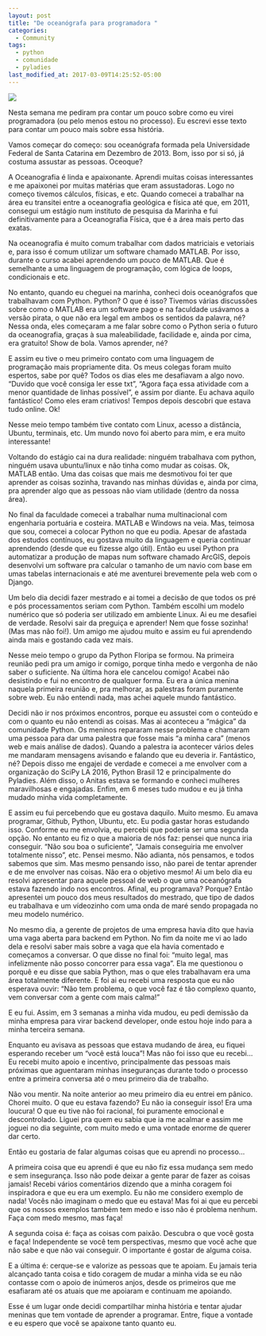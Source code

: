 ```yaml
---
layout: post
title: "De oceanógrafa para programadora "
categories:
  - Community
tags:
  - python 
  - comunidade
  - pyladies
last_modified_at: 2017-03-09T14:25:52-05:00
---
```


![](https://cdn-images-1.medium.com/max/1600/1*f50J1dLPBfWY1Hvdljfe9w.jpeg)

Nesta semana me pediram pra contar um pouco sobre como eu virei programadora (ou pelo menos estou no processo). Eu escrevi esse texto para contar um pouco mais sobre essa história.

Vamos começar do começo: sou oceanógrafa formada pela Universidade Federal de Santa Catarina em Dezembro de 2013. Bom, isso por si só, já costuma assustar as pessoas. Oceoque?

A Oceanografia é linda e apaixonante. Aprendi muitas coisas interessantes e me apaixonei por muitas matérias que eram assustadoras. Logo no começo tivemos cálculos, físicas, e etc. Quando comecei a trabalhar na área eu transitei entre a oceanografia geológica e física até que, em 2011, consegui um estágio num instituto de pesquisa da Marinha e fui definitivamente para a Oceanografia Física, que é a área mais perto das exatas.

Na oceanografia é muito comum trabalhar com dados matriciais e vetoriais e, para isso é comum utilizar um software chamado MATLAB. Por isso, durante o curso acabei aprendendo um pouco de MATLAB. Que é semelhante a uma linguagem de programação, com lógica de loops, condicionais e etc.

No entanto, quando eu cheguei na marinha, conheci dois oceanógrafos que trabalhavam com Python. Python? O que é isso? Tivemos várias discussões sobre como o MATLAB era um software pago e na faculdade usávamos a versão pirata, o que não era legal em ambos os sentidos da palavra, né? Nessa onda, eles começaram a me falar sobre como o Python seria o futuro da oceanografia, graças à sua maleabilidade, facilidade e, ainda por cima, era gratuito! Show de bola. Vamos aprender, né?

E assim eu tive o meu primeiro contato com uma linguagem de programação mais propriamente dita. Os meus colegas foram muito espertos, sabe por quê? Todos os dias eles me desafiavam a algo novo. “Duvido que você consiga ler esse txt”, “Agora faça essa atividade com a menor quantidade de linhas possível”, e assim por diante. Eu achava aquilo fantástico! Como eles eram criativos! Tempos depois descobri que estava tudo online. Ok!

Nesse meio tempo também tive contato com Linux, acesso a distância, Ubuntu, terminais, etc. Um mundo novo foi aberto para mim, e era muito interessante!

Voltando do estágio cai na dura realidade: ninguém trabalhava com python, ninguém usava ubuntu/linux e não tinha como mudar as coisas. Ok, MATLAB então. Uma das coisas que mais me desmotivou foi ter que aprender as coisas sozinha, travando nas minhas dúvidas e, ainda por cima, pra aprender algo que as pessoas não viam utilidade (dentro da nossa área).

No final da faculdade comecei a trabalhar numa multinacional com engenharia portuária e costeira. MATLAB e Windows na veia. Mas, teimosa que sou, comecei a colocar Python no que eu podia. Apesar de afastada dos estudos contínuos, eu gostava muito da linguagem e queria continuar aprendendo (desde que eu fizesse algo útil). Então eu usei Python pra automatizar a produção de mapas num software chamado ArcGIS, depois desenvolvi um software pra calcular o tamanho de um navio com base em umas tabelas internacionais e até me aventurei brevemente pela web com o Django.

Um belo dia decidi fazer mestrado e ai tomei a decisão de que todos os pré e pós processamentos seriam com Python. Também escolhi um modelo numérico que só poderia ser utilizado em ambiente Linux. Ai eu me desafiei de verdade. Resolvi sair da preguiça e aprender! Nem que fosse sozinha! (Mas mas não foi!). Um amigo me ajudou muito e assim eu fui aprendendo ainda mais e gostando cada vez mais.

Nesse meio tempo o grupo da Python Floripa se formou. Na primeira reunião pedi pra um amigo ir comigo, porque tinha medo e vergonha de não saber o suficiente. Na última hora ele cancelou comigo! Acabei não desistindo e fui no encontro de qualquer forma. Eu era a única menina naquela primeira reunião e, pra melhorar, as palestras foram puramente sobre web. Eu não entendi nada, mas achei aquele mundo fantástico.

Decidi não ir nos próximos encontros, porque eu assustei com o conteúdo e com o quanto eu não entendi as coisas. Mas ai aconteceu a “mágica” da comunidade Python. Os meninos repararam nesse problema e chamaram uma pessoa para dar uma palestra que fosse mais “a minha cara” (menos web e mais análise de dados). Quando a palestra ia acontecer vários deles me mandaram mensagens avisando e falando que eu deveria ir. Fantástico, né? Depois disso me engajei de verdade e comecei a me envolver com a organização do SciPy LA 2016, Python Brasil 12 e principalmente do Pyladies. Além disso, o Anitas estava se formando e conheci mulheres maravilhosas e engajadas. Enfim, em 6 meses tudo mudou e eu já tinha mudado minha vida completamente.

E assim eu fui percebendo que eu gostava daquilo. Muito mesmo. Eu amava programar, Github, Python, Ubuntu, etc. Eu podia gastar horas estudando isso. Conforme eu me envolvia, eu percebi que poderia ser uma segunda opção. No entanto eu fiz o que a maioria de nós faz: pensei que nunca iria conseguir. “Não sou boa o suficiente”, “Jamais conseguiria me envolver totalmente nisso”, etc. Pensei mesmo. Não adianta, nós pensamos, e todos sabemos que sim. Mas mesmo pensando isso, não parei de tentar aprender e de me envolver nas coisas. Não era o objetivo mesmo! Ai um belo dia eu resolvi apresentar para aquele pessoal de web o que uma oceanógrafa estava fazendo indo nos encontros. Afinal, eu programava? Porque? Então apresentei um pouco dos meus resultados do mestrado, que tipo de dados eu trabalhava e um vídeozinho com uma onda de maré sendo propagada no meu modelo numérico.

No mesmo dia, a gerente de projetos de uma empresa havia dito que havia uma vaga aberta para backend em Python. No fim da noite me vi ao lado dela e resolvi saber mais sobre a vaga que ela havia comentado e começamos a conversar. O que disse no final foi: “muito legal, mas infelizmente não posso concorrer para essa vaga”. Ela me questionou o porquê e eu disse que sabia Python, mas o que eles trabalhavam era uma área totalmente diferente. E foi ai eu recebi uma resposta que eu não esperava ouvir: “Não tem problema, o que você faz é tão complexo quanto, vem conversar com a gente com mais calma!”

E eu fui. Assim, em 3 semanas a minha vida mudou, eu pedi demissão da minha empresa para virar backend developer, onde estou hoje indo para a minha terceira semana.

Enquanto eu avisava as pessoas que estava mudando de área, eu fiquei esperando receber um “você está louca”! Mas não foi isso que eu recebi… Eu recebi muito apoio e incentivo, principalmente das pessoas mais próximas que aguentaram minhas inseguranças durante todo o processo entre a primeira conversa até o meu primeiro dia de trabalho.

Não vou mentir. Na noite anterior ao meu primeiro dia eu entrei em pânico. Chorei muito. O que eu estava fazendo? Eu não ia conseguir isso! Era uma loucura! O que eu tive não foi racional, foi puramente emocional e descontrolado. Liguei pra quem eu sabia que ia me acalmar e assim me joguei no dia seguinte, com muito medo e uma vontade enorme de querer dar certo.

Então eu gostaria de falar algumas coisas que eu aprendi no processo…

A primeira coisa que eu aprendi é que eu não fiz essa mudança sem medo e sem insegurança. Isso não pode deixar a gente parar de fazer as coisas jamais! Recebi vários comentários dizendo que a minha coragem foi inspiradora e que eu era um exemplo. Eu não me considero exemplo de nada! Vocês não imaginam o medo que eu estava! Mas foi ai que eu percebi que os nossos exemplos também tem medo e isso não é problema nenhum. Faça com medo mesmo, mas faça!

A segunda coisa é: faça as coisas com paixão. Descubra o que você gosta e faça! Independente se você tem perspectivas, mesmo que você ache que não sabe e que não vai conseguir. O importante é gostar de alguma coisa.

E a última é: cerque-se e valorize as pessoas que te apoiam. Eu jamais teria alcançado tanta coisa e tido coragem de mudar a minha vida se eu não contasse com o apoio de inúmeros anjos, desde os primeiros que me esafiaram até os atuais que me apoiaram e continuam me apoiando.

Esse é um lugar onde decidi compartilhar minha história e tentar ajudar meninas que tem vontade de aprender a programar. Entre, fique a vontade e eu espero que você se apaixone tanto quanto eu.

